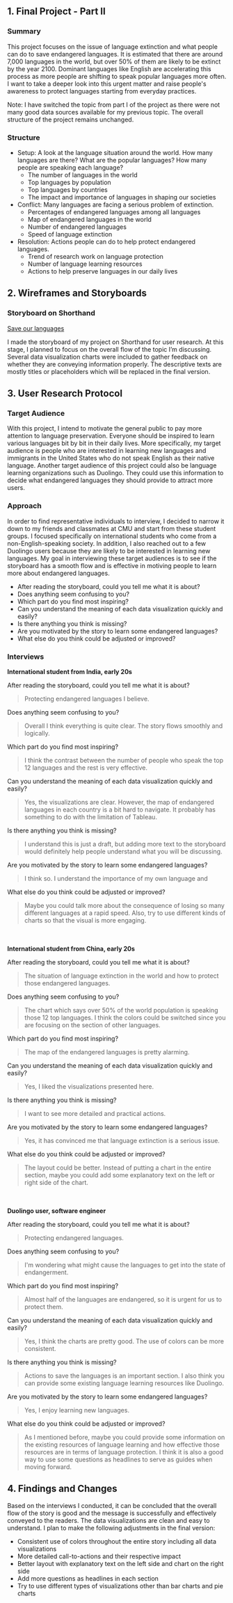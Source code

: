 ## 1. Final Project - Part II
### Summary
This project focuses on the issue of language extinction and what people can do to save endangered languages. It is estimated that there are around 7,000 languages in the world, but over 50% of them are likely to be extinct by the year 2100. Dominant languages like English are accelerating this process as more people are shifting to speak popular languages more often. I want to take a deeper look into this urgent matter and raise people's awareness to protect languages starting from everyday practices.

Note: I have switched the topic from part I of the project as there were not many good data sources available for my previous topic. The overall structure of the project remains unchanged.


### Structure
- Setup: A look at the language situation around the world. How many languages are there? What are the popular languages? How many people are speaking each language?
  - The number of languages in the world
  - Top languages by population
  - Top languages by countries
  - The impact and importance of languages in shaping our societies
- Conflict: Many languages are facing a serious problem of extinction.
  - Percentages of endangered languages among all languages
  - Map of endangered languages in the world
  - Number of endangered languages
  - Speed of language extinction
- Resolution: Actions people can do to help protect endangered languages.
  - Trend of research work on language protection
  - Number of language learning resources
  - Actions to help preserve languages in our daily lives

## 2. Wireframes and Storyboards

### Storyboard on Shorthand

[Save our languages](https://carnegiemellon.shorthandstories.com/save-our-languages/index.html)

I made the storyboard of my project on Shorthand for user research. At this stage, I planned to focus on the overall flow of the topic I’m discussing. Several data visualization charts were included to gather feedback on whether they are conveying information properly. The descriptive texts are mostly titles or placeholders which will be replaced in the final version.


## 3. User Research Protocol

### Target Audience

With this project, I intend to motivate the general public to pay more attention to language preservation. Everyone should be inspired to learn various languages bit by bit in their daily lives. More specifically, my target audience is people who are interested in learning new languages and immigrants in the United States who do not speak English as their native language. Another target audience of this project could also be language learning organizations such as Duolingo. They could use this information to decide what endangered languages they should provide to attract more users.

### Approach

In order to find representative individuals to interview, I decided to narrow it down to my friends and classmates at CMU and start from these student groups. I focused specifically on international students who come from a non-English-speaking society. In addition, I also reached out to a few Duolingo users because they are likely to be interested in learning new languages. My goal in interviewing these target audiences is to see if the storyboard has a smooth flow and is effective in motiving people to learn more about endangered languages.
- After reading the storyboard, could you tell me what it is about?
- Does anything seem confusing to you?
- Which part do you find most inspiring?
- Can you understand the meaning of each data visualization quickly and easily?
- Is there anything you think is missing?
- Are you motivated by the story to learn some endangered languages?
- What else do you think could be adjusted or improved?

### Interviews

**International student from India, early 20s**

After reading the storyboard, could you tell me what it is about?

> Protecting endangered languages I believe.

Does anything seem confusing to you?

> Overall I think everything is quite clear. The story flows smoothly and logically.

Which part do you find most inspiring?

> I think the contrast between the number of people who speak the top 12 languages and the rest is very effective.

Can you understand the meaning of each data visualization quickly and easily?

> Yes, the visualizations are clear. However, the map of endangered languages in each country is a bit hard to navigate. It probably has something to do with the limitation of Tableau.

Is there anything you think is missing?

> I understand this is just a draft, but adding more text to the storyboard would definitely help people understand what you will be discussing.

Are you motivated by the story to learn some endangered languages?

> I think so. I understand the importance of my own language and 

What else do you think could be adjusted or improved?

> Maybe you could talk more about the consequence of losing so many different languages at a rapid speed. Also, try to use different kinds of charts so that the visual is more engaging.



<br/><br/>
**International student from China, early 20s**

After reading the storyboard, could you tell me what it is about?

> The situation of language extinction in the world and how to protect those endangered languages.

Does anything seem confusing to you?

> The chart which says over 50% of the world population is speaking those 12 top languages. I think the colors could be switched since you are focusing on the section of other languages.

Which part do you find most inspiring?

> The map of the endangered languages is pretty alarming.

Can you understand the meaning of each data visualization quickly and easily?

> Yes, I liked the visualizations presented here.

Is there anything you think is missing?

> I want to see more detailed and practical actions. 

Are you motivated by the story to learn some endangered languages?

> Yes, it has convinced me that language extinction is a serious issue.

What else do you think could be adjusted or improved?

> The layout could be better. Instead of putting a chart in the entire section, maybe you could add some explanatory text on the left or right side of the chart.


<br/><br/>
**Duolingo user, software engineer**

After reading the storyboard, could you tell me what it is about?

> Protecting endangered languages.

Does anything seem confusing to you?

> I'm wondering what might cause the languages to get into the state of endangerment.

Which part do you find most inspiring?

> Almost half of the languages are endangered, so it is urgent for us to protect them.

Can you understand the meaning of each data visualization quickly and easily?

> Yes, I think the charts are pretty good. The use of colors can be more consistent.

Is there anything you think is missing?

> Actions to save the languages is an important section. I also think you can provide some existing language learning resources like Duolingo.

Are you motivated by the story to learn some endangered languages?

> Yes, I enjoy learning new languages.

What else do you think could be adjusted or improved?

> As I mentioned before, maybe you could provide some information on the existing resources of language learning and how effective those resources are in terms of language protection. I think it is also a good way to use some questions as headlines to serve as guides when moving forward.



## 4. Findings and Changes
Based on the interviews I conducted, it can be concluded that the overall flow of the story is good and the message is successfully and effectively conveyed to the readers. The data visualizations are clean and easy to understand. I plan to make the following adjustments in the final version:
- Consistent use of colors throughout the entire story including all data visualizations
- More detailed call-to-actions and their respective impact
- Better layout with explanatory text on the left side and chart on the right side
- Add more questions as headlines in each section
- Try to use different types of visualizations other than bar charts and pie charts
